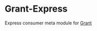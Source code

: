 
# Grant-Express

Express consumer meta module for [Grant][grant]


  [grant]: https://github.com/simov/grant

